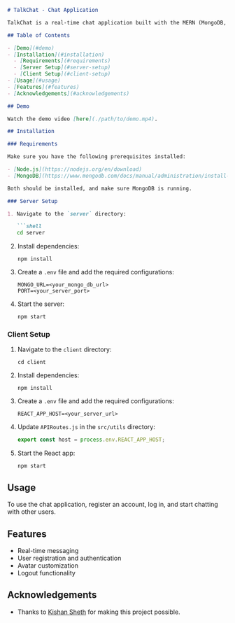 ```markdown
# TalkChat - Chat Application

TalkChat is a real-time chat application built with the MERN (MongoDB, Express, React, Node.js) stack.

## Table of Contents

- [Demo](#demo)
- [Installation](#installation)
  - [Requirements](#requirements)
  - [Server Setup](#server-setup)
  - [Client Setup](#client-setup)
- [Usage](#usage)
- [Features](#features)
- [Acknowledgements](#acknowledgements)

## Demo

Watch the demo video [here](./path/to/demo.mp4).

## Installation

### Requirements

Make sure you have the following prerequisites installed:

- [Node.js](https://nodejs.org/en/download)
- [MongoDB](https://www.mongodb.com/docs/manual/administration/install-community/)

Both should be installed, and make sure MongoDB is running.

### Server Setup

1. Navigate to the `server` directory:

   ```shell
   cd server
   ```

2. Install dependencies:

   ```shell
   npm install
   ```

3. Create a `.env` file and add the required configurations:

   ```env
   MONGO_URL=<your_mongo_db_url>
   PORT=<your_server_port>
   ```

4. Start the server:

   ```shell
   npm start
   ```

### Client Setup

1. Navigate to the `client` directory:

   ```shell
   cd client
   ```

2. Install dependencies:

   ```shell
   npm install
   ```

3. Create a `.env` file and add the required configurations:

   ```env
   REACT_APP_HOST=<your_server_url>
   ```

4. Update `APIRoutes.js` in the `src/utils` directory:

   ```javascript
   export const host = process.env.REACT_APP_HOST;
   ```

5. Start the React app:

   ```shell
   npm start
   ```

## Usage

To use the chat application, register an account, log in, and start chatting with other users.

## Features

- Real-time messaging
- User registration and authentication
- Avatar customization
- Logout functionality

## Acknowledgements

- Thanks to  [Kishan Sheth]([#https://socket.io/](https://www.youtube.com/@KishanSheth21)https://www.youtube.com/@KishanSheth21) for making this project possible.
